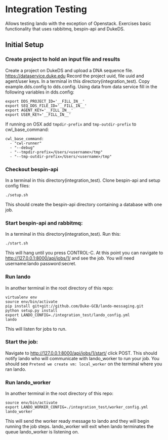 
# Integration Testing
Allows testing lando with the exception of Openstack.
Exercises basic functionality that uses rabbitmq, bespin-api and DukeDS.

## Initial Setup

### Create project to hold an input file and results
Create a project on DukeDS and upload a DNA sequence file. https://dataservice.duke.edu
Record the project uuid, file uuid and agent/user keys.
In a terminal in this directory(integration_test).
Copy example.dds.config to dds.config.
Using data from data service fill in the following variables in dds.config: 
```
export DDS_PROJECT_ID='__FILL_IN__' 
export SEQ_DDS_FILE_ID='__FILL_IN__'
export AGENT_KEY='__FILL_IN__'
export USER_KEY='__FILL_IN__'
```
If running on OSX add `tmpdir-prefix` and `tmp-outdir-prefix` to cwl_base_command:
```
cwl_base_command:
  - "cwl-runner"
  - "--debug"
  - "--tmpdir-prefix=/Users/<username>/tmp"
  - "--tmp-outdir-prefix=/Users/<username>/tmp"
```

### Checkout bespin-api 
In a terminal in this directory(integration_test).
Clone bespin-api and setup config files:
```
./setup.sh
```
This should create the bespin-api directory containing a database with one job.
 

### Start bespin-api and rabbitmq:
In a terminal in this directory(integration_test).
Run this:
```
./start.sh
```
This will hang until you press CONTROL-C.
At this point you can navigate to http://127.0.0.1:8000/api/jobs/1/ and see the job.
You will need username:lando password:secret.

### Run lando
In another terminal in the root directory of this repo:
```
virtualenv env
source env/bin/activate
pip install git+git://github.com/Duke-GCB/lando-messaging.git 
python setup.py install 
export LANDO_CONFIG=./integration_test/lando_config.yml
lando
```
This will listen for jobs to run.

### Start the job:
Navigate to http://127.0.0.1:8000/api/jobs/1/start/ click POST.
This should notify lando who will communicate with lando_worker
to run your job.
You should see `Pretend we create vm: local_worker` on the terminal where you ran lando.


### Run lando_worker
In another terminal in the root directory of this repo:
```
source env/bin/activate
export LANDO_WORKER_CONFIG=./integration_test/worker_config.yml 
lando_worker
```
This will send the worker ready message to lando and they will begin
running the job steps. lando_worker will exit when lando terminates
the queue lando_worker is listening on.
